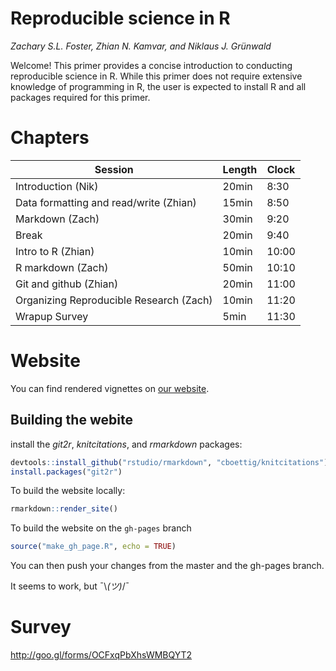# Reproducible science in R

*Zachary S.L. Foster, Zhian N. Kamvar, and  Niklaus J. Gr&uuml;nwald*

Welcome! This primer provides a concise introduction to conducting reproducible science in R. While this primer does not require extensive knowledge of programming in R, the user is expected to install R and all packages required for this primer.

# Chapters

| Session                                    | Length| Clock|
|--------------------------------------------|-------|------|
|Introduction (Nik)                          | 20min |  8:30|
|Data formatting and read/write (Zhian)      | 15min |  8:50|
|Markdown (Zach)                             | 30min |  9:20|
|Break                                       | 20min |  9:40|
|Intro to R   (Zhian)                        | 10min |  10:00|
|R markdown (Zach)                           | 50min |  10:10|
|Git and github (Zhian)                      | 20min |  11:00|
|Organizing Reproducible Research  (Zach)    | 10min |  11:20|
|Wrapup    Survey                            | 5min  |  11:30|


# Website

You can find rendered vignettes on [our website](http://grunwaldlab.github.io/Reproducible-science-in-R/). 

## Building the webite

install the *git2r*, *knitcitations*, and *rmarkdown* packages:

```r
devtools::install_github("rstudio/rmarkdown", "cboettig/knitcitations")
install.packages("git2r")
```

To build the website locally:

```r
rmarkdown::render_site()
```

To build the website on the `gh-pages` branch

```r
source("make_gh_page.R", echo = TRUE)
```

You can then push your changes from the master and the gh-pages branch.

It seems to work, but ¯\\_(ツ)_/¯

# Survey

http://goo.gl/forms/OCFxqPbXhsWMBQYT2
